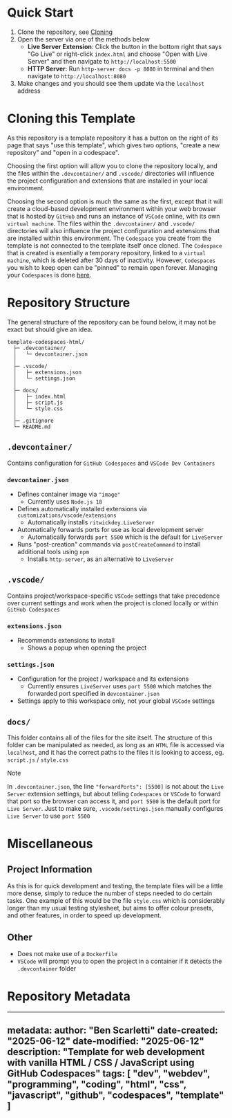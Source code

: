 # Quick Start
1. Clone the repository, see [Cloning](#cloning-this-template)  
2. Open the server via one of the methods below
    - **Live Server Extension**: Click the button in the bottom right that says "Go Live" or right-click `index.html` and choose "Open with Live Server" and then navigate to `http://localhost:5500`
    - **HTTP Server**: Run `http-server docs -p 8080` in terminal and then navigate to `http://localhost:8080`
3. Make changes and you should see them update via the `localhost` address

# Cloning this Template
As this repository is a template repository it has a button on the right of its page that says "use this template", which gives two options, "create a new repository" and "open in a codespace".

Choosing the first option will allow you to clone the repository locally, and the files within the `.devcontainer/` and `.vscode/` directories will influence the project configuration and extensions that are installed in your local environment.

Choosing the second option is much the same as the first, except that it will create a cloud-based development environment within your web browser that is hosted by `GitHub` and runs an instance of `VSCode` online, with its own `virtual machine`. The files within the `.devcontainer/` and `.vscode/` directories will also influence the project configuration and extensions that are installed within this environment. The `Codespace` you create from the template is not connected to the template itself once cloned. The `Codespace` that is created is esentially a temporary repository, linked to a `virtual machine`, which is deleted after 30 days of inactivity. However, `Codespaces` you wish to keep open can be "pinned" to remain open forever. Managing your `Codespaces` is done [here](https://github.com/codespaces).

# Repository Structure
The general structure of the repository can be found below, it may not be exact but should give an idea.
```text
template-codespaces-html/
  ├─ .devcontainer/
  │   └─ devcontainer.json
  │
  ├─ .vscode/
  │   ├─ extensions.json
  │   └─ settings.json
  │
  ├─ docs/
  │   ├─ index.html
  │   ├─ script.js
  │   └─ style.css
  │
  ├─ .gitignore
  └─ README.md
```

## `.devcontainer/`
Contains configuration for `GitHub Codespaces` and `VSCode Dev Containers`

### `devcontainer.json`
- Defines container image via `"image"`
    - Currently uses `Node.js 18`
- Defines automatically installed extensions via `customizations/vscode/extensions`
    - Automatically installs `ritwickdey.LiveServer`
- Automatically forwards ports for use as local development server
    - Automatically forwards `port 5500` which is the default for `LiveServer`
- Runs "post-creation" commands via `postCreateCommand` to install additional tools using `npm`
    - Installs `http-server`, as an alternative to `LiveServer`

## `.vscode/`
Contains project/workspace-specific `VSCode` settings that take precedence over current settings and work when the project is cloned locally or within `GitHub Codespaces`

### `extensions.json`
- Recommends extensions to install
    - Shows a popup when opening the project

### `settings.json`
- Configuration for the project / workspace and its extensions
    - Currently ensures `LiveServer` uses `port 5500` which matches the forwarded port specified in `devcontainer.json`
- Settings apply to this workspace only, not your global `VSCode` settings

## `docs/`
This folder contains all of the files for the site itself. The structure of this folder can be manipulated as needed, as long as an `HTML` file is accessed via `localhost`, and it has the correct paths to the files it is looking to access, eg. `script.js` / `style.css`

> [!NOTE]
> In `.devcontainer.json`, the line `"forwardPorts": [5500]` is not about the `Live Server` extension settings, but about telling `Codespaces` or `VSCode` to forward that port so the browser can access it, and `port 5500` is the default port for `Live Server`. Just to make sure, `.vscode/settings.json` manually configures `Live Server` to use `port 5500`

# Miscellaneous

## Project Information
As this is for quick development and testing, the template files will be a little more dense, simply to reduce the number of steps needed to do certain tasks. One example of this would be the file `style.css` which is considerably longer than my usual testing stylesheet, but aims to offer colour presets, and other features, in order to speed up development.

## Other
- Does not make use of a `Dockerfile`
- `VSCode` will prompt you to open the project in a container if it detects the `.devcontainer` folder

# Repository Metadata
---
metadata:
  author: "Ben Scarletti"
  date-created: "2025-06-12"
  date-modified: "2025-06-12"
  description: "Template for web development with vanilla HTML / CSS / JavaScript using GitHub Codespaces"
  tags: [
    "dev", "webdev", "programming", "coding", "html", "css", "javascript", "github", "codespaces", "template"
  ]
---